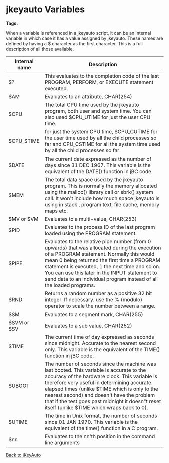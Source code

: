 # jkeyauto Variables

<PageHeader />

**Tags:**
<badge text='program profiling' vertical='middle' />

When a variable is referenced in a jkeyauto script, it can be an internal variable in which case it has a value assigned by jkeyauto. These names are defined by having a $ character as the first character. This is a full description of all those available.

| Internal name | Description |
| --- | --- |
| $? | This evaluates to the completion code of the last PROGRAM, PERFORM, or EXECUTE statement executed. |
| $AM | Evaluates to an attribute, CHAR(254) |
| $CPU | The total CPU time used by the jkeyauto program, both user and system time. You can also used $CPU\_UTIME for just the user CPU time. |
| $CPU\_STIME | for just the system CPU time, $CPU\_CUTIME for the user time used by all the child processes so far and CPU\_CSTIME for all the system time used by all the child processes so far. |
| $DATE | The current date expressed as the number of days since 31 DEC 1967. This variable is the equivalent of the DATE() function in jBC code. |
| $MEM | The total data space used by the jkeyauto program. This is normally the memory allocated using the malloc() library call or sbrk() system call. It won't include how much space jkeyauto is using in stack , program text, file cache, memory maps etc. |
| $MV or $VM | Evaluates to a multi-value, CHAR(253) |
| $PID | Evaluates to the process ID of the last program loaded using the PROGRAM statement. |
| $PIPE | Evaluates to the relative pipe number (from 0 upwards) that was allocated during the execution of a PROGRAM statement. Normally this would mean 0 being returned the first time a PROGRAM statement is executed, 1 the next time and so on. You can use this later in the INPUT statement to send data to an individual program instead of all the loaded programs. |
| $RND | Returns a random number as a positive 32 bit integer. If necessary. use the % (modulo) operator to scale the number between a range. |
| $SM | Evaluates to a segment mark, CHAR(255) |
| $SVM or $SV | Evaluates to a sub value, CHAR(252) |
| $TIME | The current time of day expressed as seconds since midnight. Accurate to the nearest second only. This variable is the equivalent of the TIME() function in jBC code. |
| $UBOOT | The number of seconds since the machine was last booted. This variable is accurate to the accuracy of the hardware clock. This variable is therefore very useful in determining accurate elapsed times (unlike $TIME which is only to the nearest second) and doesn't have the problem that if the test goes past midnight it doesn"t reset itself (unlike $TIME which wraps back to 0). |
| $UTIME | The time in Unix format, the number of seconds since 01 JAN 1970. This variable is the equivalent of the time() function in a C program. |
| $nn | Evaluates to the nn'th position in the command line arguments |

[Back to jKeyAuto](./../jkeyauto/README.md)

<PageFooter />
